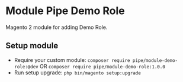 # Module Pipe Demo Role

Magento 2 module for adding Demo Role.

## Setup module

- Require your custom module: `composer require pipe/module-demo-role:@dev` OR `composer require pipe/module-demo-role:1.0.0`
- Run setup upgrade: `php bin/magento setup:upgrade`
